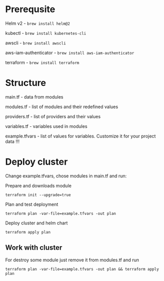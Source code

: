 # Prerequsite

Helm v2 - `brew install helm@2`

kubectl - `brew install kubernetes-cli`

awscli - `brew install awscli`

aws-iam-authenticator - `brew install aws-iam-authenticator`

terraform - `brew install terraform`

# Structure
  main.tf - data from modules

  modules.tf - list of modules and their redefined values

  providers.tf - list of providers and their values

  variables.tf - variables used in modules

  example.tfvars - list of values for variables. Customize it for your project data !!!

# Deploy cluster
Change example.tfvars, chose modules in main.tf and run:

Prepare and downloads module

`terraform init --upgrade=true`

Plan and test deployment

`terraform plan -var-file=example.tfvars -out plan`

Deploy cluster and helm chart

`terraform apply plan`

## Work with cluster

For destroy some module just remove it from modules.tf and run 

`terraform plan -var-file=example.tfvars -out plan && terraform apply plan`

